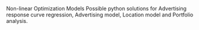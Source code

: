 Non-linear Optimization Models
Possible python solutions for Advertising response curve regression, Advertising model, Location model and Portfolio analysis.